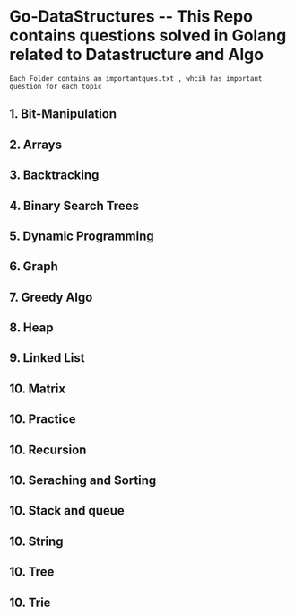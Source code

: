 # Go-DataStructures -- This Repo contains questions solved in Golang related to Datastructure and Algo 
    Each Folder contains an importantques.txt , whcih has important question for each topic 

## 1. Bit-Manipulation
## 2. Arrays
## 3. Backtracking
## 4. Binary Search Trees
## 5. Dynamic Programming
## 6. Graph
## 7. Greedy Algo
## 8. Heap
## 9. Linked List
## 10. Matrix
## 10. Practice
## 10. Recursion
## 10. Seraching and Sorting
## 10. Stack and queue
## 10. String
## 10. Tree
## 10. Trie




